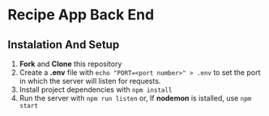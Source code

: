 # Recipe App Back End

## Instalation And Setup
1. **Fork** and **Clone** this repository
2. Create a **.env** file with `echo "PORT=<port number>" > .env` to set the port in which the server will listen for requests.
3. Install project dependencies with `npm install`
4. Run the server with `npm run listen` or, If **nodemon** is istalled, use `npm start`

